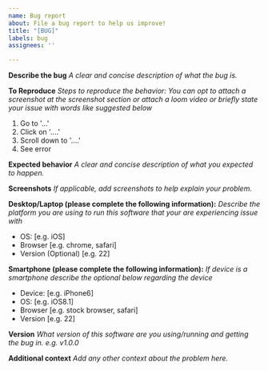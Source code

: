 ```yaml
---
name: Bug report
about: File a bug report to help us improve!
title: "[BUG]"
labels: bug
assignees: ''

---
```


**Describe the bug**
_A clear and concise description of what the bug is._

**To Reproduce**
_Steps to reproduce the behavior:_
_You can opt to attach a screenshot at the screenshot section or attach a loom video or briefly state your issue with words like suggested below_
1. Go to '...'
2. Click on '....'
3. Scroll down to '....'
4. See error

**Expected behavior**
_A clear and concise description of what you expected to happen._

**Screenshots**
_If applicable, add screenshots to help explain your problem._

**Desktop/Laptop (please complete the following information):**
_Describe the platform you are using to run this software that your are experiencing issue with_
 - OS: [e.g. iOS]
 - Browser [e.g. chrome, safari]
 - Version (Optional) [e.g. 22]

**Smartphone (please complete the following information):**
_If device is a smartphone describe the optional below regarding the device_
 - Device: [e.g. iPhone6]
 - OS: [e.g. iOS8.1]
 - Browser [e.g. stock browser, safari]
 - Version [e.g. 22]

**Version**
_What version of this software are you using/running and getting the bug in. e.g. v1.0.0_

**Additional context**
_Add any other context about the problem here._
